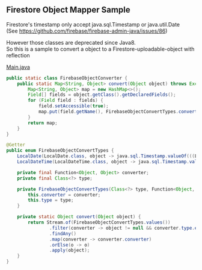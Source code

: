 ## Firestore Object Mapper Sample

Firestore's timestamp only accept java.sql.Timestamp or java.util.Date<br>
(See https://github.com/firebase/firebase-admin-java/issues/86)<br>

However those classes are deprecated since Java8.<br>
So this is a sample to convert a object to a Firestore-uploadable-object with reflection

[Main.java](/src/main/java/main/Main.java)

```java
public static class FirebaseObjectConverter {
	public static Map<String, Object> convert(Object object) throws Exception {
		Map<String, Object> map = new HashMap<>();
		Field[] fields = object.getClass().getDeclaredFields();
		for (Field field : fields) {
			field.setAccessible(true);
			map.put(field.getName(), FirebaseObjectConvertTypes.convert(field.get(object)));
		}
		return map;
	}
}

@Getter
public enum FirebaseObjectConvertTypes {
	LocalDate(LocalDate.class, object -> java.sql.Timestamp.valueOf(((LocalDate) object).atStartOfDay())),
	LocalDateTime(LocalDateTime.class, object -> java.sql.Timestamp.valueOf((LocalDateTime) object));

	private final Function<Object, Object> converter;
	private final Class<?> type;

	private FirebaseObjectConvertTypes(Class<?> type, Function<Object, Object> converter) {
		this.converter = converter;
		this.type = type;
	}

	private static Object convert(Object object) {
		return Stream.of(FirebaseObjectConvertTypes.values())
				.filter(converter -> object != null && converter.type.equals(object.getClass()))
				.findAny()
				.map(converter -> converter.converter)
				.orElse(o -> o)
				.apply(object);
	}
}
```
